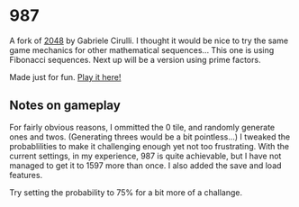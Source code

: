 # 987 
A fork of [2048](https://github.com/gabrielecirulli/2048) by Gabriele Cirulli.  I thought it would be nice to try the same game mechanics for other mathematical sequences... This one is using Fibonacci sequences. Next up will be a version using prime factors.

Made just for fun. [Play it here!](http://cozmic72.github.io/987/)

## Notes on gameplay
For fairly obvious reasons, I ommitted the 0 tile, and randomly generate ones and twos.  (Generating threes would be a bit pointless...) I tweaked the probablilities to make it challenging enough yet not too frustrating.  With the current settings, in my experience, 987 is quite achievable, but I have not managed to get it to 1597 more than once. I also added the save and load features.

Try setting the probability to 75% for a bit more of a challange.
